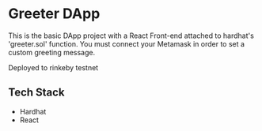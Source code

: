# Greeter DApp

This is the basic DApp project with a React Front-end attached to hardhat's 'greeter.sol' function. You must connect your Metamask in order to set a custom greeting message. 

Deployed to rinkeby testnet

## Tech Stack

- Hardhat
- React


